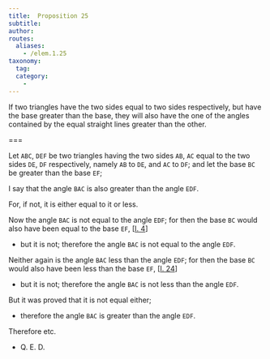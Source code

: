 ```yaml
---
title:  Proposition 25
subtitle:
author:
routes:
  aliases:
    - /elem.1.25
taxonomy:
  tag:
  category:
    -
---
```


If two triangles have the two sides equal to two sides respectively, but have the base greater than the base, they will also have the one of the angles contained by the equal straight lines greater than the other.

===

Let `ABC`, `DEF` be two triangles having the two sides `AB`, `AC` equal to the two sides `DE`, `DF` respectively, namely `AB` to `DE`, and `AC` to `DF`; and let the base `BC` be greater than the base `EF`;

I say that the angle `BAC` is also greater than the angle `EDF`.

For, if not, it is either equal to it or less.

Now the angle `BAC` is not equal to the angle `EDF`; for then the base `BC` would also have been equal to the base `EF`, [<a href="/elem.1.4">I. 4</a>] 

- but it is not; therefore the angle `BAC` is not equal to the angle `EDF`.

Neither again is the angle `BAC` less than the angle `EDF`; for then the base `BC` would also have been less than the base `EF`, [<a href="/elem.1.24">I. 24</a>] 

- but it is not; therefore the angle `BAC` is not less than the angle `EDF`.

But it was proved that it is not equal either; 

- therefore the angle `BAC` is greater than the angle `EDF`.

Therefore etc.

- Q. E. D.


